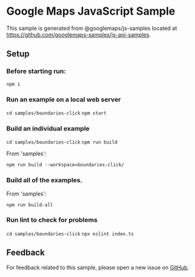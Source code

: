 # Google Maps JavaScript Sample

This sample is generated from @googlemaps/js-samples located at
https://github.com/googlemaps-samples/js-api-samples.

## Setup

### Before starting run:

`npm i`

### Run an example on a local web server

`cd samples/boundaries-click`
`npm start`

### Build an individual example

`cd samples/boundaries-click`
`npm run build`

From 'samples':

`npm run build --workspace=boundaries-click/`

### Build all of the examples.

From 'samples':

`npm run build-all`

### Run lint to check for problems

`cd samples/boundaries-click`
`npx eslint index.ts` 

## Feedback

For feedback related to this sample, please open a new issue on
[GitHub](https://github.com/googlemaps-samples/js-api-samples/issues).
